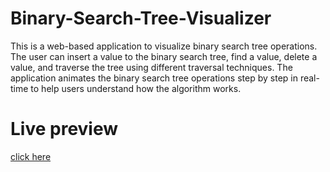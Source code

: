 # Binary-Search-Tree-Visualizer
This is a web-based application to visualize binary search tree operations. The user can insert a value to the binary search tree, find a value, delete a value, and traverse the tree using different traversal techniques. The application animates the binary search tree operations step by step in real-time to help users understand how the algorithm works.
# Live preview
 <a href="https://roshan798.github.io/Binary-Search-Tree-Visualizer/">click here</a>
